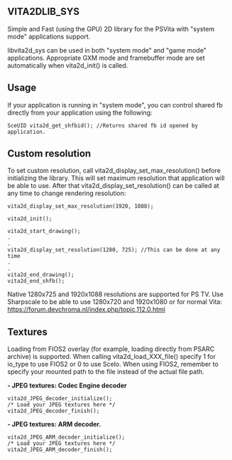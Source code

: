 ## VITA2DLIB_SYS

Simple and Fast (using the GPU) 2D library for the PSVita with "system mode" applications support.

libvita2d_sys can be used in both "system mode" and "game mode" applications.  Appropriate GXM mode and framebuffer mode are set automatically when vita2d_init() is called.

## Usage

If your application is running in "system mode", you can control shared fb directly from your application using the following:
```
SceUID vita2d_get_shfbid(); //Returns shared fb id opened by application.
```

## Custom resolution

To set custom resolution, call vita2d_display_set_max_resolution() before initializing the library. This will set maximum resolution that application will be able to use.
After that vita2d_display_set_resolution() can be called at any time to change rendering resolution:
```
vita2d_display_set_max_resolution(1920, 1088);

vita2d_init();

vita2d_start_drawing();
.
.
vita2d_display_set_resolution(1280, 725); //This can be done at any time
.
.
vita2d_end_drawing();
vita2d_end_shfb();
```

Native 1280x725 and 1920x1088 resolutions are supported for PS TV.
Use Sharpscale to be able to use 1280x720 and 1920x1080 or for normal Vita: https://forum.devchroma.nl/index.php/topic,112.0.html

## Textures

Loading from FIOS2 overlay (for example, loading directly from PSARC archive) is supported. When calling vita2d_load_XXX_file() specify 1 for io_type to use FIOS2 or 0 to use SceIo. When using FIOS2, remember to specify your mounted path to the file instead of the actual file path. 

**- JPEG textures: Codec Engine decoder**

```
vita2d_JPEG_decoder_initialize();
/* Load your JPEG textures here */
vita2d_JPEG_decoder_finish();
```

**- JPEG textures: ARM decoder.**

```
vita2d_JPEG_ARM_decoder_initialize();
/* Load your JPEG textures here */
vita2d_JPEG_ARM_decoder_finish();
```
